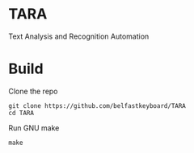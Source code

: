# TARA
Text Analysis and Recognition Automation

# Build

Clone the repo
```
git clone https://github.com/belfastkeyboard/TARA
cd TARA
```

Run GNU make
```
make
```